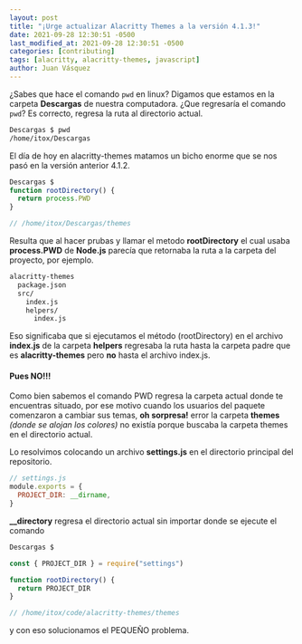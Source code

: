 ```yaml
---
layout: post
title: "¡Urge actualizar Alacritty Themes a la versión 4.1.3!"
date: 2021-09-28 12:30:51 -0500
last_modified_at: 2021-09-28 12:30:51 -0500
categories: [contributing]
tags: [alacritty, alacritty-themes, javascript]
author: Juan Vásquez
---
```


¿Sabes que hace el comando `pwd` en linux? Digamos que estamos en la carpeta **Descargas** de nuestra computadora.
¿Que regresaría el comando `pwd`? Es correcto, regresa la ruta al directorio actual.

```bash
Descargas $ pwd
/home/itox/Descargas
```

El día de hoy en alacritty-themes matamos un bicho enorme que se nos pasó en la versión anterior 4.1.2.

```javascript
Descargas $
function rootDirectory() {
  return process.PWD
}

// /home/itox/Descargas/themes
```

Resulta que al hacer prubas y llamar el metodo **rootDirectory** el cual usaba **process.PWD** de **Node.js** parecía que retornaba la ruta a la carpeta del proyecto, por ejemplo.

```bash
alacritty-themes
  package.json
  src/
    index.js
    helpers/
      index.js
```

Eso significaba que si ejecutamos el método (rootDirectory) en el archivo **index.js** de la carpeta **helpers** regresaba la ruta hasta la carpeta padre que es **alacritty-themes** pero **no** hasta el archivo index.js.

#### Pues NO!!!

Como bien sabemos el comando PWD regresa la carpeta actual donde te encuentras situado,
por ese motivo cuando los usuarios del paquete comenzaron a cambiar sus temas,
**oh sorpresa!** error la carpeta **themes** _(donde se alojan los colores)_
no existía porque buscaba la carpeta themes en el directorio actual.

Lo resolvimos colocando un archivo **settings.js** en el directorio principal del repositorio.

```javascript
// settings.js
module.exports = {
  PROJECT_DIR: __dirname,
}
```

**\_\_directory** regresa el directorio actual sin importar donde se ejecute el comando

```javascript
Descargas $

const { PROJECT_DIR } = require("settings")

function rootDirectory() {
  return PROJECT_DIR
}

// /home/itox/code/alacritty-themes/themes
```

y con eso solucionamos el PEQUEÑO problema.
